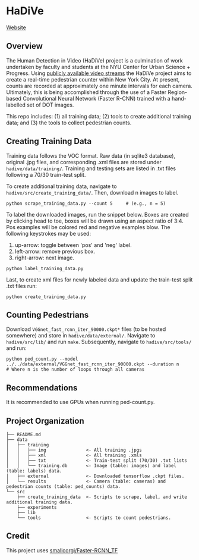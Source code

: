 # HaDiVe
[Website](https://serv.cusp.nyu.edu/projects/HaDiVe-Temp/)

## Overview
The Human Detection in Video (HaDiVe) project is a culmination of work undertaken by faculty and students at the NYU Center for Urban Science + Progress. Using [publicly available video streams](http://dotsignals.org/) the HaDiVe project aims to create a real-time pedestrian counter within New York City. At present, counts are recorded at approximately one minute intervals for each camera. Ultimately, this is being accomplished through the use of a Faster Region-based Convolutional Neural Network (Faster R-CNN) trained with a hand-labelled set of DOT images.

This repo includes: (1) all training data; (2) tools to create additional training data; and (3) the tools to collect pedestrian counts.

## Creating Training Data
Training data follows the VOC format. Raw data (in sqlite3 database), original .jpg files, and corresponding .xml files are stored under `hadive/data/training/`. Training and testing sets are listed in .txt files following a 70/30 train-test split.

To create additional training data, navigate to `hadive/src/create_training_data/`. Then, download n images to label. 
```
python scrape_training_data.py --count 5     # (e.g., n = 5)
```
To label the downloaded images, run the snippet below. Boxes are created by clicking head to toe, boxes will be drawn using an aspect ratio of 3:4. Pos examples will be colored red and negative examples blow. The following keystrokes may be used: 
1. up-arrow: toggle between 'pos' and 'neg' label.
2. left-arrow: remove previous box.
3. right-arrow: next image.
```
python label_training_data.py
```
Last, to create xml files for newly labeled data and update the train-test split .txt files run:
```
python create_training_data.py
```

## Counting Pedestrians
Download `VGGnet_fast_rcnn_iter_90000.ckpt*` files (to be hosted somewhere) and store in `hadive/data/external/`. Navigate to `hadive/src/lib/` and run `make`. Subsequently, navigate to `hadive/src/tools/` and run:
```
python ped_count.py --model ../../data/external/VGGnet_fast_rcnn_iter_90000.ckpt --duration n     # Where n is the number of loops through all cameras
```

## Recommendations
It is recommended to use GPUs when running ped-count.py.

## Project Organization
```
├── README.md
├── data
│   ├── training  
│   │   ├── img               <- All training .jpgs
│   │   ├── xml               <- All training .xmls
│   │   ├── txt               <- Train-test split (70/30) .txt lists
│   │   └── training.db       <- Image (table: images) and label (table: labels) data.
│   ├── external              <- Downloaded tensorflow .ckpt files.
│   └── results               <- Camera (table: cameras) and pedestrian counts (table: ped_counts) data.
└── src
    ├── create_training_data  <- Scripts to scrape, label, and write additional training data.
    ├── experiments
    ├── lib
    └── tools                 <- Scripts to count pedestrians.

```

## Credit
This project uses [smallcorgi/Faster-RCNN_TF](https://github.com/smallcorgi/Faster-RCNN_TF)
